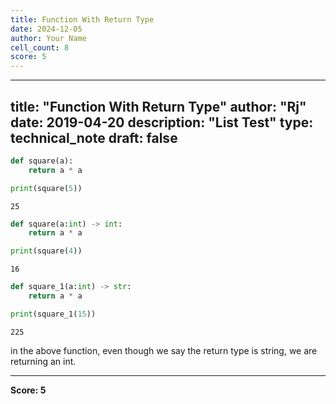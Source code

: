 ```yaml
---
title: Function With Return Type
date: 2024-12-05
author: Your Name
cell_count: 8
score: 5
---
```


---
title: "Function With Return Type"
author: "Rj"
date: 2019-04-20
description: "List Test"
type: technical_note
draft: false
---

```python
def square(a):
    return a * a
```


```python
print(square(5))
```

    25



```python
def square(a:int) -> int:
    return a * a
```


```python
print(square(4))
```

    16



```python
def square_1(a:int) -> str:
    return a * a
```


```python
print(square_1(15))
```

    225


in the above function, even though we say the return type is string, we are returning an int. 


---
**Score: 5**
